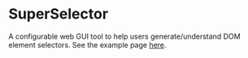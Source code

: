 SuperSelector
=============

A configurable web GUI tool to help users generate/understand DOM element selectors.  See the example page [here](http://sospirited.github.com/SuperSelector/superselector/).
